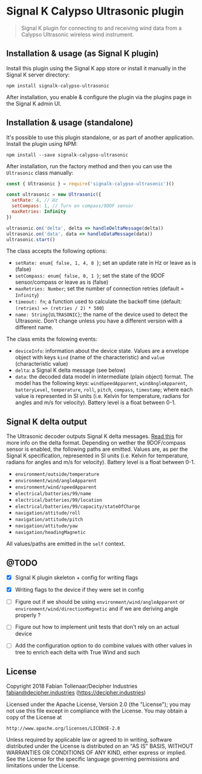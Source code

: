 # Signal K Calypso Ultrasonic plugin

> Signal K plugin for connecting to and receiving wind data from a Calypso Ultrasonic wireless wind instrument.


## Installation & usage (as Signal K plugin)
Install this plugin using the Signal K app store or install it manually in the Signal K server directory:

```
npm install signalk-calypso-ultrasonic
```

After installation, you enable & configure the plugin via the plugins page in the Signal K admin UI.


## Installation & usage (standalone)
It's possible to use this plugin standalone, or as part of another application. Install the plugin using NPM:

```
npm install --save signalk-calypso-ultrasonic
```

After installation, run the factory method and then you can use the `Ultrasonic` class manually:

```javascript
const { Ultrasonic } = require('signalk-calypso-ultrasonic')()

const ultrasonic = new Ultrasonic({
  setRate: 4, // Hz
  setCompass: 1, // Turn on compass/9DOF sensor
  maxRetries: Infinity
})

ultrasonic.on('delta', delta => handleDeltaMessage(delta))
ultrasonic.on('data', data => handleDataMessage(data))
ultrasonic.start()
```

The class accepts the following options:

- `setRate: enum{ false, 1, 4, 8 }`; set an update rate in Hz or leave as is (false)
- `setCompass: enum{ false, 0, 1 }`; set the state of the 9DOF sensor/compass or leave as is (false)
- `maxRetries: Number`; set the number of connection retries (default = `Infinity`)
- `timeout: fn`; a function used to calculate the backoff time (default: `(retries) => (retries / 2) * 500`)
- `name: String{ULTRASONIC}`; the name of the device used to detect the Ultrasonic. Don't change unless you have a different version with a different name.

The class emits the folowing events:

- `deviceInfo`: information about the device state. Values are a envelope object with keys `kind` (name of the characteristic) and `value` (characteristic value)
- `delta`: a Signal K delta message (see below)
- `data`: the decoded data model in intermediate (plain object) format. The model has the following keys: `windSpeedApparent`, `windAngleApparent`, `batteryLevel`, `temperature`, `roll`, `pitch`, `compass`, `timestamp`; where each value is represented in SI units (i.e. Kelvin for temperature, radians for angles and m/s for velocity). Battery level is a float between 0-1.


## Signal K delta output

The Ultrasonic decoder outputs Signal K delta messages. [Read this](http://signalk.org/specification/1.0.4/doc/data_model.html#delta-format) for more info on the delta format. Depending on wether the 9DOF/compass sensor is enabled, the following paths are emitted. Values are, as per the Signal K specification, represented in SI units (i.e. Kelvin for temperature, radians for angles and m/s for velocity). Battery level is a float between 0-1.

- `environment/outside/temperature`
- `environment/wind/angleApparent`
- `environment/wind/speedApparent`
- `electrical/batteries/99/name`
- `electrical/batteries/99/location`
- `electrical/batteries/99/capacity/stateOfCharge`
- `navigation/attitude/roll`
- `navigation/attitude/pitch`
- `navigation/attitude/yaw`
- `navigation/headingMagnetic`

All values/paths are emitted in the `self` context.


## @TODO
- [x] Signal K plugin skeleton + config for writing flags
- [x] Writing flags to the device if they were set in config
- [ ] Figure out if we should be using `environment/wind/angleApparent` or `environment/wind/directionMagnetic` and if we are deriving angle properly ?
- [ ] Figure out how to implement unit tests that don't rely on an actual device
- [ ] Add the configuration option to do combine values with other values in tree to enrich each delta with True Wind and such


## License

Copyright 2018 Fabian Tollenaar/Decipher Industries <fabian@decipher.industries> (https://decipher.industries)

Licensed under the Apache License, Version 2.0 (the "License");
you may not use this file except in compliance with the License.
You may obtain a copy of the License at

    http://www.apache.org/licenses/LICENSE-2.0

Unless required by applicable law or agreed to in writing, software
distributed under the License is distributed on an "AS IS" BASIS,
WITHOUT WARRANTIES OR CONDITIONS OF ANY KIND, either express or implied.
See the License for the specific language governing permissions and
limitations under the License.
